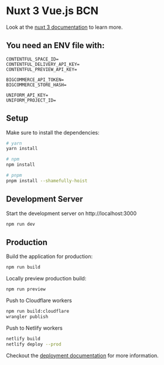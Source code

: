 # Nuxt 3 Vue.js BCN

Look at the [nuxt 3 documentation](https://v3.nuxtjs.org) to learn more.

## You need an ENV file with:
```
CONTENTFUL_SPACE_ID=
CONTENTFUL_DELIVERY_API_KEY=
CONTENTFUL_PREVIEW_API_KEY=

BIGCOMMERCE_API_TOKEN=
BIGCOMMERCE_STORE_HASH=

UNIFORM_API_KEY=
UNIFORM_PROJECT_ID=
```

## Setup

Make sure to install the dependencies:

```bash
# yarn
yarn install

# npm
npm install

# pnpm
pnpm install --shamefully-hoist
```

## Development Server

Start the development server on http://localhost:3000

```bash
npm run dev
```

## Production

Build the application for production:

```bash
npm run build
```

Locally preview production build:

```bash
npm run preview
```

Push to Cloudflare workers
```bash
npm run build:cloudflare
wrangler publish
```

Push to Netlify workers
```bash
netlify build
netlify deploy --prod
```

Checkout the [deployment documentation](https://v3.nuxtjs.org/guide/deploy/presets) for more information.
